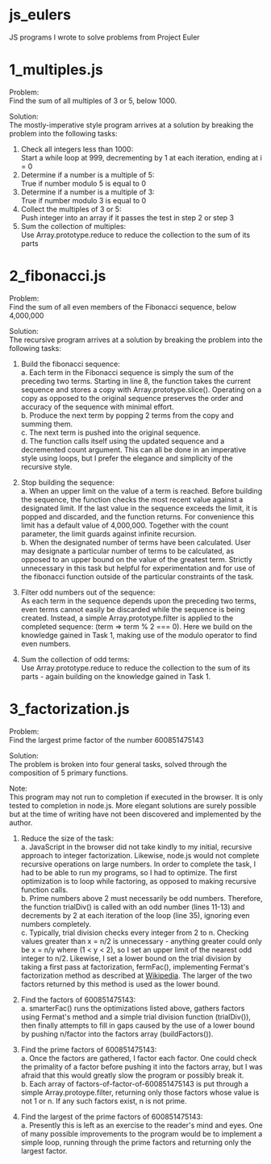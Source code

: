 # js_eulers
JS programs I wrote to solve problems from Project Euler

# 1_multiples.js

Problem:  
Find the sum of all multiples of 3 or 5, below 1000.

Solution:  
The mostly-imperative style program arrives at a solution by breaking the problem into the following tasks:

1. Check all integers less than 1000:  
Start a while loop at 999, decrementing by 1 at each iteration, ending at i = 0
2. Determine if a number is a multiple of 5:  
True if number modulo 5 is equal to 0
3. Determine if a number is a multiple of 3:  
True if number modulo 3 is equal to 0
4. Collect the multiples of 3 or 5:  
Push integer into an array if it passes the test in step 2 or step 3
5. Sum the collection of multiples:  
Use Array.prototype.reduce to reduce the collection to the sum of its parts

# 2_fibonacci.js

Problem:  
Find the sum of all even members of the Fibonacci sequence, below 4,000,000 

Solution:  
The recursive program arrives at a solution by breaking the problem into the following tasks:

1. Build the fibonacci sequence:  
a. Each term in the Fibonacci sequence is simply the sum of the preceding two terms. Starting in line 8, the function takes the current sequence and stores a copy with Array.prototype.slice(). Operating on a copy as opposed to the original sequence preserves the order and accuracy of the sequence with minimal effort.  
b. Produce the next term by popping 2 terms from the copy and summing them.  
c. The next term is pushed into the original sequence.  
d. The function calls itself using the updated sequence and a decremented count argument. This can all be done in an imperative style using loops, but I prefer the elegance and simplicity of the recursive style.

2. Stop building the sequence:  
a. When an upper limit on the value of a term is reached. Before building the sequence, the function checks the most recent value against a designated limit. If the last value in the sequence exceeds the limit, it is popped and discarded, and the function returns. For convenience this limit has a default value of 4,000,000. Together with the count parameter, the limit guards against infinite recursion.  
b. When the designated number of terms have been calculated. User may designate a particular number of terms to be calculated, as opposed to an upper bound on the value of the greatest term. Strictly unnecessary in this task but helpful for experimentation and for use of the fibonacci function outside of the particular constraints of the task.

3. Filter odd numbers out of the sequence:  
As each term in the sequence depends upon the preceding two terms, even terms cannot easily be discarded while the sequence is being created. Instead, a simple Array.prototype.filter is applied to the completed sequence: (term => term % 2 === 0). Here we build on the knowledge gained in Task 1, making use of the modulo operator to find even numbers.

4. Sum the collection of odd terms:  
Use Array.prototype.reduce to reduce the collection to the sum of its parts - again building on the knowledge gained in Task 1.

# 3_factorization.js 

Problem:  
Find the largest prime factor of the number 600851475143

Solution:  
The problem is broken into four general tasks, solved through the composition of 5 primary functions.

Note:  
This program may not run to completion if executed in the browser. It is only tested to completion in node.js. More elegant solutions are surely possible but at the time of writing have not been discovered and implemented by the author.  

1. Reduce the size of the task:  
a. JavaScript in the browser did not take kindly to my initial, recursive approach to integer factorization. Likewise, node.js would not complete recursive operations on large numbers. In order to complete the task, I had to be able to run my programs, so I had to optimize. The first optimization is to loop while factoring, as opposed to making recursive function calls.  
b. Prime numbers above 2 must necessarily be odd numbers. Therefore, the function trialDiv() is called with an odd number (lines 11-13) and decrements by 2 at each iteration of the loop (line 35), ignoring even numbers completely.  
c. Typically, trial division checks every integer from 2 to n. Checking values greater than x = n/2 is unnecessary - anything greater could only be x = n/y where (1 < y < 2), so I set an upper limit of the nearest odd integer to n/2. Likewise, I set a lower bound on the trial division by taking a first pass at factorization, fermFac(), implementing Fermat's factorization method as described at [Wikipedia](https://en.wikipedia.org/wiki/Fermat%27s_factorization_method). The larger of the two factors returned by this method is used as the lower bound.

2. Find the factors of 600851475143:  
a. smarterFac() runs the optimizations listed above, gathers factors using Fermat's method and a simple trial division function (trialDiv()), then finally attempts to fill in gaps caused by the use of a lower bound by pushing n/factor into the factors array (buildFactors()). 

3. Find the prime factors of 600851475143:  
a. Once the factors are gathered, I factor each factor. One could check the primality of a factor before pushing it into the factors array, but I was afraid that this would greatly slow the program or possibly break it.  
b. Each array of factors-of-factor-of-600851475143 is put through a simple Array.protoype.filter, returning only those factors whose value is not 1 or n. If any such factors exist, n is not prime.  

4. Find the largest of the prime factors of 600851475143:  
a. Presently this is left as an exercise to the reader's mind and eyes. One of many possible improvements to the program would be to implement a simple loop, running through the prime factors and returning only the largest factor. 

